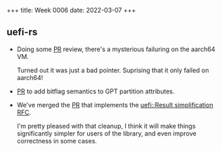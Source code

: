 +++
title: Week 0006
date: 2022-03-07
+++

## uefi-rs

* Doing some [PR](https://github.com/rust-osdev/uefi-rs/pull/386)
  review, there's a mysterious failuring on the aarch64 VM.
  
  Turned out it was just a bad pointer. Suprising that it only failed on
  aarch64!

* [PR](https://github.com/rust-osdev/uefi-rs/pull/388) to add bitflag
  semantics to GPT partition attributes.

* We've merged the [PR](https://github.com/rust-osdev/uefi-rs/pull/361)
  that implements the
  [uefi::Result simplification RFC](https://github.com/rust-osdev/uefi-rs/issues/360).
  
  I'm pretty pleased with that cleanup, I think it will make things
  significantly simpler for users of the library, and even improve
  correctness in some cases.

